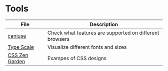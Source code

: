 # Tools

| File               | Description                                      |
|--------------------|--------------------------------------------------|
| [caniuse](https://caniuse.com/) | Check what features are supported on different browsers |
| [Type Scale](https://type-scale.com/) | Visualize different fonts and sizes |
| [CSS Zen Garden](http://www.csszengarden.com/) | Exampes of CSS designs |
